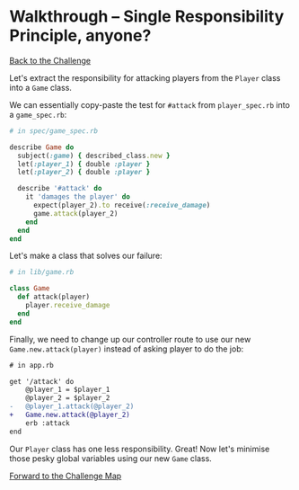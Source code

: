 # Walkthrough – Single Responsibility Principle, anyone?

[Back to the Challenge](../challenge%20READMEs/srp_anyone.md)

Let's extract the responsibility for attacking players from the `Player` class into a `Game` class.

We can essentially copy-paste the test for `#attack` from `player_spec.rb` into a `game_spec.rb`:

```ruby
# in spec/game_spec.rb

describe Game do
  subject(:game) { described_class.new }
  let(:player_1) { double :player }
  let(:player_2) { double :player }

  describe '#attack' do
    it 'damages the player' do
      expect(player_2).to receive(:receive_damage)
      game.attack(player_2)
    end
  end
end
```

Let's make a class that solves our failure:

```ruby
# in lib/game.rb

class Game
  def attack(player)
    player.receive_damage
  end
end
```

Finally, we need to change up our controller route to use our new `Game.new.attack(player)` instead of asking player to do the job:

```diff
# in app.rb

get '/attack' do
    @player_1 = $player_1
    @player_2 = $player_2
-   @player_1.attack(@player_2)
+   Game.new.attack(@player_2)
    erb :attack
end
```

Our `Player` class has one less responsibility. Great! Now let's minimise those pesky global variables using our new `Game` class.

[Forward to the Challenge Map](../challenge%20READMEs/README.md)
